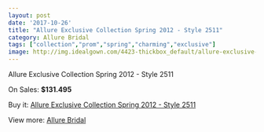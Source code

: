 ```yaml
---
layout: post
date: '2017-10-26'
title: "Allure Exclusive Collection Spring 2012 - Style 2511"
category: Allure Bridal
tags: ["collection","prom","spring","charming","exclusive"]
image: http://img.idealgown.com/4423-thickbox_default/allure-exclusive-collection-spring-2012-style-2511.jpg
---
```

Allure Exclusive Collection Spring 2012 - Style 2511

On Sales: **$131.495**
<a href="https://www.idealgown.com/en/allure-bridal/1996-allure-exclusive-collection-spring-2012-style-2511.html"><amp-img layout="responsive" width="600" height="600" src="//img.idealgown.com/4423-thickbox_default/allure-exclusive-collection-spring-2012-style-2511.jpg" alt="Allure Exclusive Collection Spring 2012 - Style 2511 0" /></a>
<a href="https://www.idealgown.com/en/allure-bridal/1996-allure-exclusive-collection-spring-2012-style-2511.html"><amp-img layout="responsive" width="600" height="600" src="//img.idealgown.com/4425-thickbox_default/allure-exclusive-collection-spring-2012-style-2511.jpg" alt="Allure Exclusive Collection Spring 2012 - Style 2511 1" /></a>
<a href="https://www.idealgown.com/en/allure-bridal/1996-allure-exclusive-collection-spring-2012-style-2511.html"><amp-img layout="responsive" width="600" height="600" src="//img.idealgown.com/4424-thickbox_default/allure-exclusive-collection-spring-2012-style-2511.jpg" alt="Allure Exclusive Collection Spring 2012 - Style 2511 2" /></a>

Buy it: [Allure Exclusive Collection Spring 2012 - Style 2511](https://www.idealgown.com/en/allure-bridal/1996-allure-exclusive-collection-spring-2012-style-2511.html "Allure Exclusive Collection Spring 2012 - Style 2511")

View more: [Allure Bridal](https://www.idealgown.com/en/29-allure-bridal "Allure Bridal")